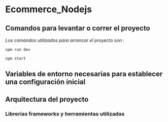 # Ecommerce_Nodejs
## Comandos para levantar o correr el proyecto
*Los comandos utilizados para arrancar el proyecto son :*
```
npm run dev
```

```
npm start 
```

## Variables de entorno necesarias para establecer una configuración inicial
## Arquitectura del proyecto
### Librerías frameworks y herramientas utilizadas

